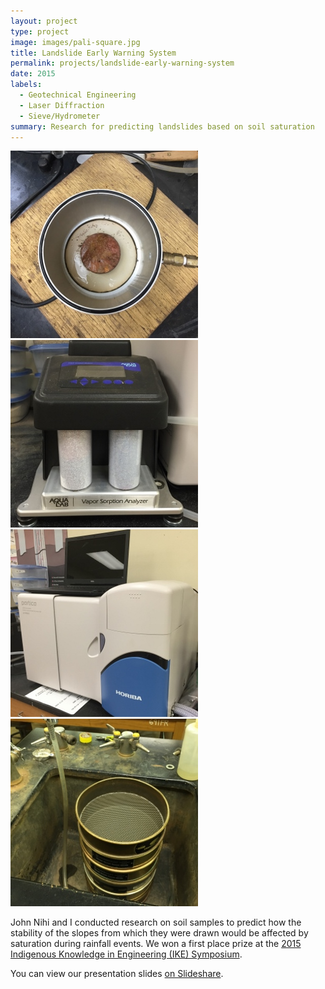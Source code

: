 ```yaml
---
layout: project
type: project
image: images/pali-square.jpg
title: Landslide Early Warning System
permalink: projects/landslide-early-warning-system
date: 2015
labels:
  - Geotechnical Engineering
  - Laser Diffraction
  - Sieve/Hydrometer
summary: Research for predicting landslides based on soil saturation
---
```


<div class="ui small rounded images">
  <img class="ui image" src="../images/pressure-plate.jpg">
  <img class="ui image" src="../images/vapor-sorption-analyzer.jpg">
  <img class="ui image" src="../images/horiba.jpg">
  <img class="ui image" src="../images/wet-sieve.jpg">
</div>

John Nihi and I conducted research on soil samples to predict how the stability of the slopes from which they were drawn would be affected by saturation during rainfall events. We won a first place prize at the [2015 Indigenous Knowledge in Engineering (IKE) Symposium](http://manoa.hawaii.edu/kaunana/student-engineers-participate-in-native-hawaiian-stem-symposium/).



You can view our presentation slides [on Slideshare](http://www.slideshare.net/wmmb/landslide-early-warning-system-john-nihi-wyatt-bartlett).

